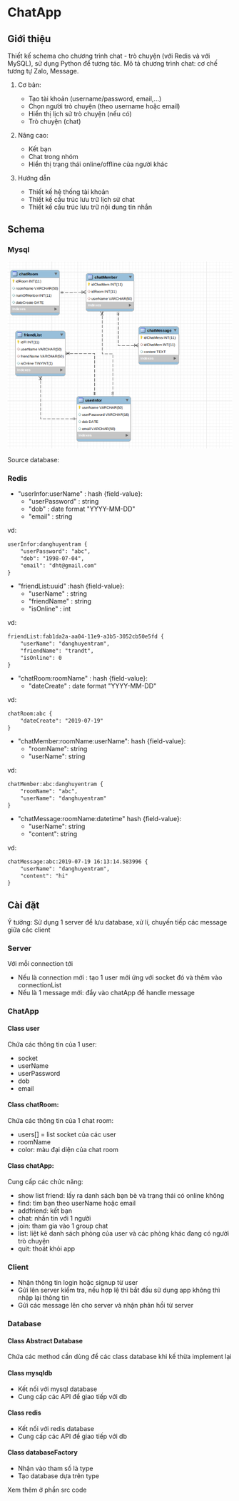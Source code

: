 # ChatApp
## Giới thiệu
Thiết kế schema cho chương trình chat - trò chuyện (với Redis và với MySQL), sử dụng Python để tương tác.
Mô tả chương trình chat: cơ chế tương tự Zalo, Message.

1. Cơ bản:
   - Tạo tài khoản (username/password, email,...)
   - Chọn người trò chuyện (theo username hoặc email)
   - Hiển thị lịch sử trò chuyện (nếu có)
   - Trò chuyện (chat)
  
2. Nâng cao:
    - Kết bạn
    - Chat trong nhóm
    - Hiển thị trạng thái online/offline của người khác

3. Hướng dẫn
   - Thiết kế hệ thống tài khoản
   - Thiết kế cấu trúc lưu trữ lịch sử chat
   - Thiết kế cấu trúc lưu trữ nội dung tin nhắn

## Schema

### Mysql

![](../capture_screen/cap8.png)

Source database: 

### Redis

- "userInfor:userName" : hash {field-value}:
  - "userPassword" : string
  - "dob" : date format "YYYY-MM-DD"
  - "email" : string
  
vd: 

```
userInfor:danghuyentram {
    "userPassword": "abc", 
    "dob": "1998-07-04", 
    "email": "dht@gmail.com"
}
```


- "friendList:uuid" :hash {field-value}:
  - "userName" : string
  - "friendName" : string
  - "isOnline" : int

vd:

```
friendList:fab1da2a-aa04-11e9-a3b5-3052cb50e5fd {
    "userName": "danghuyentram", 
    "friendName": "trandt", 
    "isOnline": 0
}
```

- "chatRoom:roomName" : hash {field-value}:
  - "dateCreate" : date format "YYYY-MM-DD"

vd:

```
chatRoom:abc {
    "dateCreate": "2019-07-19"
}
```

- "chatMember:roomName:userName": hash {field-value}:
  - "roomName": string
  - "userName": string

vd:

```
chatMember:abc:danghuyentram {
    "roomName": "abc", 
    "userName": "danghuyentram"
}

```

- "chatMessage:roomName:datetime" hash {field-value}:
  - "userName": string
  - "content": string

vd:

```
chatMessage:abc:2019-07-19 16:13:14.583996 {
    "userName": "danghuyentram", 
    "content": "hi"
}

```
  
## Cài đặt
Ý tưởng:
Sử dụng 1 server để lưu database, xử lí, chuyến tiếp các message giữa các client

### Server
Với mỗi connection tới
- Nếu là connection mới : tạo 1 user mới ứng với socket đó và thêm vào connectionList
- Nếu là 1 message mới: đẩy vào chatApp để handle message

### ChatApp
#### Class user
Chứa các thông tin của 1 user:
- socket
- userName
- userPassword
- dob
- email

#### Class chatRoom:
Chứa các thông tin của 1 chat room:
- users[] = list socket của các user
- roomName
- color: màu đại diện của chat room

#### Class chatApp:
Cung cấp các chức năng:
- show list friend: lấy ra danh sách bạn bè và trạng thái có online không
- find: tìm bạn theo userName hoặc email
- addfriend: kết bạn
- chat: nhắn tin với 1 người
- join: tham gia vào 1 group chat
- list: liệt kê danh sách phòng của user và các phòng khác đang có người trò chuyện
- quit: thoát khỏi app

### Client
- Nhận thông tin login hoặc signup từ user
- Gửi lên server kiểm tra, nếu hợp lệ thì bắt đầu sử dụng app không thì nhập lại thông tin
- Gửi các message lên cho server và nhận phản hồi từ server

### Database
#### Class Abstract Database
Chứa các method cần dùng để các class database khi kế thừa implement lại

#### Class mysqldb
- Kết nối với mysql database
- Cung cấp các API để giao tiếp với db

#### Class redis
- Kết nối với redis database
- Cung cấp các API để giao tiếp với db

#### Class databaseFactory
- Nhận vào tham số là type
- Tạo database dựa trên type

Xem thêm ở phần src code

